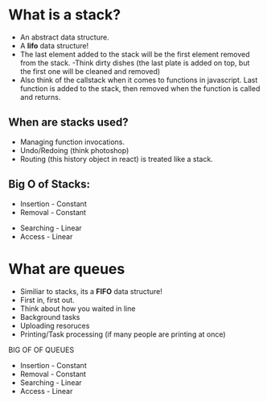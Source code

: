 # What is a stack?

- An abstract data structure.
- A **lifo** data structure!
- The last element added to the stack will be the first element removed from the stack.
  -Think dirty dishes (the last plate is added on top, but the first one will be cleaned and removed)
- Also think of the callstack when it comes to functions in javascript. Last function is added to the stack, then removed when the function is called and returns.

## When are stacks used?

- Managing function invocations.
- Undo/Redoing (think photoshop)
- Routing (this history object in react) is treated like a stack.

## Big O of Stacks:

- Insertion - Constant
- Removal - Constant
<!-- have to iterate below -->
- Searching - Linear
- Access - Linear

# What are queues

- Similiar to stacks, its a **FIFO** data structure!
- First in, first out.
- Think about how you waited in line
- Background tasks
- Uploading resoruces
- Printing/Task processing (if many people are printing at once)

BIG OF OF QUEUES

- Insertion - Constant
- Removal - Constant
- Searching - Linear
- Access - Linear
